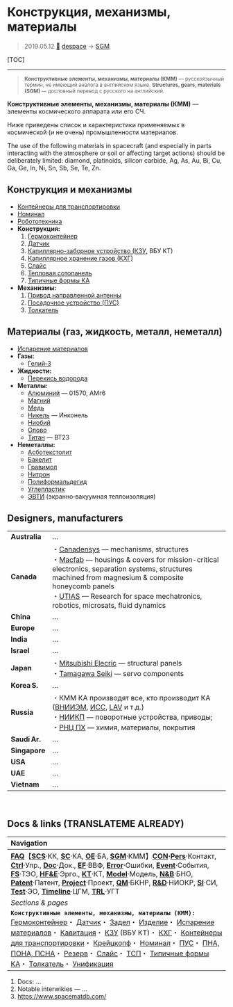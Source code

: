 # Конструкция, механизмы, материалы
> 2019.05.12 [🚀](../index/index.md) [despace](index.md) → [SGM](sgm.md)

[TOC]

---

> <small>**Конструктивные элементы, механизмы, материалы (КММ)** — русскоязычный термин, не имеющий аналога в английском языке. **Structures, gears, materials (SGM)** — дословный перевод с русского на английский.</small>

**Конструктивные элементы, механизмы, материалы (КММ)** — элементы космического аппарата или его СЧ.

Ниже приведены список и характеристики применяемых в космической (и не очень) промышленности материалов.

The use of the following materials in spacecraft (and especially in parts interacting with the atmosphere or soil or affecting target actions) should be deliberately limited: diamond, platinoids, silicon carbide, Ag, As, Au, Bi, Cu, Ga, Ge, In, Ni, Sn, Sb, Se, Te, Zn.



## Конструкция и механизмы

   - [Контейнеры для транспортировки](ship_contain.md)
   - [Номинал](nominal.md)
   - [Робототехника](robotics.md)
   - **Конструкция:**
      1. [Гермоконтейнер](гермоконтейнер.md)
      1. [Датчик](sensor.md)
      1. [Капиллярно-заборное устройство (КЗУ,](cinu.md) ВБУ КТ)
      1. [Капиллярное хранение газов (КХГ)](cgs.md)
      1. [Слайс](слайс.md)
      1. [Тепловая сотопанель](tsp.md)
      1. [Типичные формы КА](sc.md)
   - **Механизмы:**
      1. [Привод направленной антенны](devd.md)
      1. [Посадочное устройство (ПУС)](lag.md)
      1. [Толкатель](толкатель.md)



## Материалы (газ, жидкость, металл, неметалл)

   - [Испарение материалов](mat_sublime.md)
   - **Газы:**
      - [Гелий‑3](helium3.md)
   - **Жидкости:**
      - [Перекись водорода](h_peroxide.md)
   - **Металлы:**
      - [Алюминий](aluminium.md) — 01570, АМг6
      - [Магний](magnesium.md)
      - [Медь](copper.md)
      - [Никель](nickel.md) — Инконель
      - [Ниобий](niobium.md)
      - [Олово](tin.md)
      - [Титан](titanium.md) — ВТ23
   - **Неметаллы:**
      - [Асботекстолит](asc_lam.md)
      - [Бакелит](bakelite.md)
      - [Гравимол](gravimol.md)
      - [Нитрон](acryl_fiber.md)
      - [Полиформальдегид](polyoxymethylene.md)
      - [Углепластик](cfrp.md)
      - [ЭВТИ](mli.md) (экранно‑вакуумная теплоизоляция)



## Designers, manufacturers

| | |
|:--|:--|
|**Australia**|…|
|**Canada**|・[Canadensys](zz_canadensys.md) — mechanisms, structures<br> ・[Macfab](zz_macfab.md) —  housings & covers for mission-critical electronics, separation systems, structures machined from magnesium & composite honeycomb panels<br> ・[UTIAS](zz_utias.md) — Research for space mechatronics, robotics, microsats, fluid dynamics|
|**China**|…|
|**Europe**|…|
|**India**|…|
|**Israel**|…|
|**Japan**|・[Mitsubishi Elecric](zz_mitsubishi.md) — structural panels<br> ・[Tamagawa Seiki](zz_tamagawa_seiki.md) — servo components|
|**Korea S.**|…|
|**Russia**|・КММ КА производят все, кто производит КА ([ВНИИЭМ](zz_vniiem.md), [ИСС](zz_iss_r.md), [LAV](zz_lav.md) и т.д.)<br> ・[НИИКП](zz_niicom.md) — поворотные устройства, приводы;<br> ・[РНЦ ПХ](zz_rsc_ac.md) — химия, материалы, покрытия|
|**Saudi Ar.**|…|
|**Singapore**|…|
|**USA**|…|
|**UAE**|…|
|**Vietnam**|…|



<p style="page-break-after:always"> </p>

## Docs & links (TRANSLATEME ALREADY)
|Navigation|
|:--|
|**[FAQ](faq.md)**【**[SCS](scs.md)**·КК, **[SC](sc.md)**·КА, **[OE](oe.md)**·БА, **[SGM](sgm.md)**·КММ】**[CON](contact.md)·[Pers](person.md)**·Контакт, **[Ctrl](control.md)**·Упр., **[Doc](doc.md)**·Док., **[EF](ef.md)**·ВВФ, **[Error](error.md)**·Ошибки, **[Event](event.md)**·События, **[FS](fs.md)**·ТЭО, **[HF&E](hfe.md)**·Эрго., **[KT](kt.md)**·КТ, **[Model](model.md)**·Модель, **[N&B](nnb.md)**·БНО, **[Patent](патент.md)**·Патент, **[Project](project.md)**·Проект, **[QM](qm.md)**·БКНР, **[R&D](rnd.md)**·НИОКР, **[SI](si.md)**·СИ, **[Test](test.md)**·ЭО, **[Timeline](timeline.md)**·ЦГМ, **[TRL](trl.md)**·УГТ|
|*Sections & pages*|
|**`Конструктивные элементы, механизмы, материалы (КММ):`**<br> [Гермоконтейнер](гермоконтейнер.md)・ [Датчик](sensor.md)・ [Задел](margin.md)・ [Изделие](unit.md)・ [Испарение материалов](mat_sublime.md)・ [Кавитация](cavitation.md)・ [КЗУ](cinu.md) (ВБУ КТ)・ [КХГ](cgs.md)・ [Контейнеры для транспортировки](ship_contain.md)・ [Крейцкопф](crosshead.md)・ [Номинал](nominal.md)・ [ПУС](lag.md)・ [ПНА, ПОНА, ПСНА](devd.md)・ [Резерв](reserve.md)・ [Слайс](слайс.md)・ [ТСП](tsp.md)・ [Типичные формы КА](sc.md)・ [Толкатель](толкатель.md)・ [Унификация](commonality.md)|

   1. Docs: …
   1. Notable interwikies — …
   1. <https://www.spacematdb.com/>
